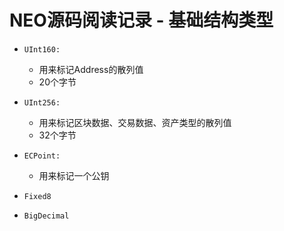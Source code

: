 # NEO源码阅读记录 - 基础结构类型
* `UInt160:` 
  * 用来标记Address的散列值
  * 20个字节
* `UInt256:`
  * 用来标记区块数据、交易数据、资产类型的散列值
  * 32个字节
* `ECPoint:`
  * 用来标记一个公钥
* `Fixed8`

* `BigDecimal`

